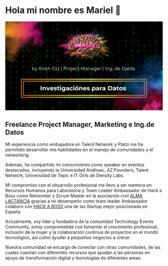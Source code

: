 # Hola mi nombre es Mariel 👋

<div>
  <img src="portada.png" height:auto; width="650"/>
</div>

## Freelance Project Manager, Marketing e Ing.de Datos 

Mi experiencia como embajadora en Talent Network y Platzi me ha permitido desarrollar mis
habilidades en el manejo de comunidades y el networking. 

Además, he compartido mi conocimiento como speaker en eventos destacados, incluyendo la Universidad Anáhuac, 
AZ Founders, Talent Network, Universidad de Tepic e IT Girls de Density Labs. 

Mi compromiso con el desarrollo profesional me llevo a ser mentora en Recursos Humanos para 
Laboratoria y Team Leader Ambassador de Hack a Boss como Networker y Scrum Master en 
la asociación civil [ALMA LACTANCIA](https://alma-lactancia-web3.vercel.app/)
gracias a mi desempeño como team leader Ambassador colaboro con 
[HACK A BOSS](https://www.hackaboss.com/) una de las Startup mejor posicionada en España 

Actualmente, soy líder y fundadora de la comunidad Technology Events Community, estoy comprometida 
con fomentar el crecimiento profesional, inclusión de la mujer y la colaboración continua de 
proyectos en el mundo tecnológico, así como ayudar a pequeños negocios a crecer.

Nuestra comunidad se encarga de conectar con otras comunidades, de las cuales cuentan con diferentes 
recursos que ayudan a las personas en apoyo de transformación digital y tecnologías de diferentes areas.



<!--
**Marielgtz/Marielgtz** is a ✨ _special_ ✨ repository because its `README.md` (this file) appears on your GitHub profile.

Here are some ideas to get you started:

- 🔭 I’m currently working on ...
- 🌱 I’m currently learning ...
- 👯 I’m looking to collaborate on ...
- 🤔 I’m looking for help with ...
- 💬 Ask me about ...
- 📫 How to reach me: ...
- 😄 Pronouns: ...
- ⚡ Fun fact: ...
-->
